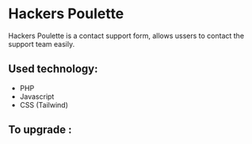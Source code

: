 # Hackers Poulette 
Hackers Poulette is a contact support form, allows ussers to contact the support team easily.

## Used technology:
* PHP
* Javascript
* CSS (Tailwind)

## To upgrade : 